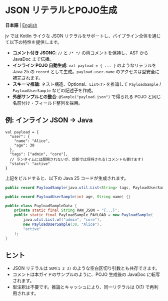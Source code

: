 # JSON リテラルとPOJO生成

**日本語** | [English](json-en.md)

jv では Kotlin ライクな JSON リテラルをサポートし、パイプライン全体を通じて以下の特性を提供します。

- **コメント付き JSONC**: `//` と `/* */` の両コメントを保持し、AST から JavaDoc まで伝播。
- **インライン POJO 自動生成**: `val payload = { ... }` のようなリテラルを Java 25 の `record` として生成。`payload.user.name` のアクセスは型安全に補完されます。
- **スキーマ推論**: ネスト構造、Optional、`List<T>` を推論して `PayloadSample` / `PayloadUserSample` などの記述子を作成。
- **外部サンプルとの整合**: `@Sample("payload.json")` で得られる POJO と同じ名前付け・フィールド整列を採用。

## 例: インライン JSON → Java

```jv
val payload = {
  "user": {
    "name": "Alice",
    "age": 30
  },
  "tags": ["admin", "core"],
  // ランタイムには展開されないが、診断では保持される(コメントも書けます)
  "status": "active"
}
```

上記をビルドすると、以下の Java 25 コードが生成されます。

```java
public record PayloadSample(java.util.List<String> tags, PayloadUserSample user, String status) {}

public record PayloadUserSample(int age, String name) {}

public class PayloadSampleData {
    private static final String RAW_JSON = "{...}";
    public static final PayloadSample PAYLOAD = new PayloadSample(
        java.util.List.of("admin", "core"),
        new PayloadUserSample(30, "Alice"),
        "active"
    );
}
```

## ヒント

- JSON リテラルは `SUM(1 2 3)` のような空白区切り引数とも共存できます。
- コメントは本ガイドのサンプルのように、POJO 生成後の JavaDoc に転写されます。
- 型注釈は不要です。推論とキャッシュにより、同一リテラルは O(1) で再利用されます。
